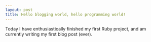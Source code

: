 ```yaml
---
layout: post
title: Hello blogging world, hello programming world!
---
```


Today I have enthusiastically finished my first Ruby project, and am currently writing my first blog post (ever). 

